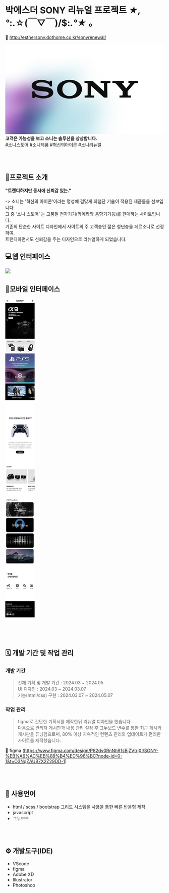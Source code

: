 # 박에스더 SONY 리뉴얼 프로젝트 *★,°*:.☆(￣▽￣)/$:*.°★* 。
 
 🔗 http://esthersony.dothome.co.kr/sonyrenewal/ 
 

<img src="sonyrenewal/img/sonySeo.jpg">
<br>
<strong>고객은 가능성을 보고 소니는 솔루션을 상상합니다. </strong>
<br>
#소니스토어 #소니제품 #혁신의아이콘 #소니리뉴얼


<br/><br/>

## 🤍프로젝트 소개

<strong>"트랜디하지만 동시에 신뢰감 있는."</strong>

-> 소니는 '혁신의 아이콘'이라는 명성에 걸맞게 최첨단 기술이 적용된 제품들을 선보입니다. <br>
그 중 ‘소니 스토어’ 는 고품질 전자기기(카메라와 음향기기등)를 판매하는 사이트입니다.<br>
기존의 단순한 사이트 디자인에서 사이트의 주 고객층인 젊은 청년층을 페르소나로 선정하여, <br>
트랜디하면서도 신뢰감을 주는 디자인으로 리뉴얼하게 되었습니다. 

## 💻웹 인터페이스
<img src="https://github.com/05esther20/sonyrenewal_2/blob/main/img/w.png">

## 📱모바일 인터페이스
<img src="https://github.com/05esther20/sonyrenewal_2/blob/main/img/m.png">



<br/><br/>

## 🗓 개발 기간 및 작업 관리

### 개발 기간
> 전체 기획 및 개발 기간 : 2024.03 ~ 2024.05  
> UI 디자인 : 2024.03 ~ 2024.03.07  
> 기능(html/css) 구현 : 2024.03.07 ~ 2024.05.07 

### 작업 관리
> figma로 간단한 기획서를 제작한뒤 리뉴얼 디자인을 했습니다.<br>
    다음으로 관리자 게시판과 내용 관리 설정 후 그누보드 변수를 통한 최근 게시와 게시판을 튜닝함으로써,
    80% 이상 지속적인 컨텐츠 관리와 업데이트가 편리한 사이트를 제작했습니다.<br>

🔗 figma (https://www.figma.com/design/P82dv0RnNh91sBjZVtrjXl/SONY-%EB%A6%AC%EB%89%B4%EC%96%BC?node-id=0-1&t=O3NqZAUB7X2Z29DD-1)


<br/><br/>


## 💬 사용언어
- html / scss / bootstrap 그리드 시스템을 사용을 통한 빠른 반응형 제작
- javascript
- 그누보드

<br/><br/>

## ⚙ 개발도구(IDE)
- VScode
- figma
- Adobe XD
- Illustrator
- Photoshop
